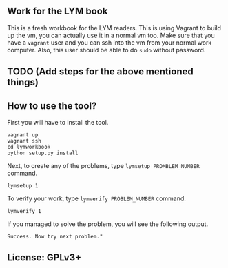 ## Work for the LYM book

This is a fresh workbook for the LYM readers. This is using Vagrant to build up the vm, you can 
actually use it in a normal vm too. Make sure that you have a `vagrant` user and you can ssh into
the vm from your normal work computer. Also, this user should be able to do `sudo` without password.

## TODO (Add steps for the above mentioned things)


## How to use the tool?

First you will have to install the tool.

```
vagrant up
vagrant ssh
cd lymworkbook
python setup.py install
```

Next, to create any of the problems, type `lymsetup PROMBLEM_NUMBER` command.

```
lymsetup 1
```

To verify your work, type `lymverify PROBLEM_NUMBER` command.

```
lymverify 1
```

If you managed to solve the problem, you will see the following output.

```
Success. Now try next problem."
```


## License: GPLv3+